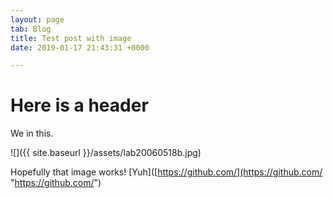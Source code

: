 ```yaml
---
layout: page
tab: Blog
title: Test post with image
date: 2019-01-17 21:43:31 +0000

---
```

# Here is a header

We in this.

![]({{ site.baseurl }}/assets/lab20060518b.jpg)

Hopefully that image works! [Yuh]([https://github.com/](https://github.com/ "https://github.com/")
